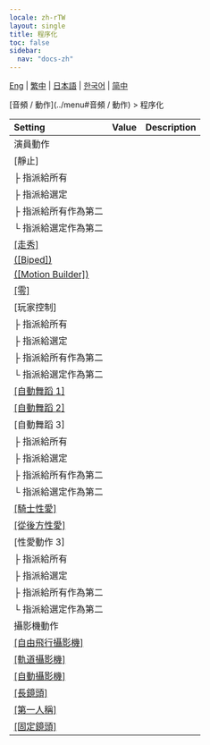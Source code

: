 ```yaml
---
locale: zh-rTW
layout: single
title: 程序化
toc: false
sidebar:
  nav: "docs-zh"
---
```

[Eng](/dancexr/menu/2025.4/motion/procedural) | [繁中](/tw/dancexr/menu/2025.4/motion/procedural) | [日本語](/jp/dancexr/menu/2025.4/motion/procedural) | [한국어](/kr/dancexr/menu/2025.4/motion/procedural) | [简中](/zh/dancexr/menu/2025.4/motion/procedural)

[音頻 / 動作](../menu#音頻 / 動作) > 程序化



| Setting | Value | Description |
| :--- | --- | :--- |
| 演員動作 || 
| [靜止] || 
| ├&nbsp;指派給所有 || 
| ├&nbsp;指派給選定 || 
| ├&nbsp;指派給所有作為第二 || 
| └&nbsp;指派給選定作為第二 || 
| [[走秀]](catwalk) |
| [([Biped])](biped) |
| [([Motion Builder])](motion_builder) |
| [[零]](zero) |
| [玩家控制] || 
| ├&nbsp;指派給所有 || 
| ├&nbsp;指派給選定 || 
| ├&nbsp;指派給所有作為第二 || 
| └&nbsp;指派給選定作為第二 || 
| [[自動舞蹈 1]](auto_dance_1) |
| [[自動舞蹈 2]](auto_dance_2) |
| [自動舞蹈 3] || 
| ├&nbsp;指派給所有 || 
| ├&nbsp;指派給選定 || 
| ├&nbsp;指派給所有作為第二 || 
| └&nbsp;指派給選定作為第二 || 
| [[騎士性愛]](cowgirl_sex) |
| [[從後方性愛]](sex_from_behind) |
| [性愛動作 3] || 
| ├&nbsp;指派給所有 || 
| ├&nbsp;指派給選定 || 
| ├&nbsp;指派給所有作為第二 || 
| └&nbsp;指派給選定作為第二 || 
| 攝影機動作 || 
| [[自由飛行攝影機]](freefly_cam) |
| [[軌道攝影機]](orbit_cam) |
| [[自動攝影機]](auto_cam) |
| [[長鏡頭]](long_take) |
| [[第一人稱]](first_person) |
| [[固定鏡頭]](fixed_camera) |
